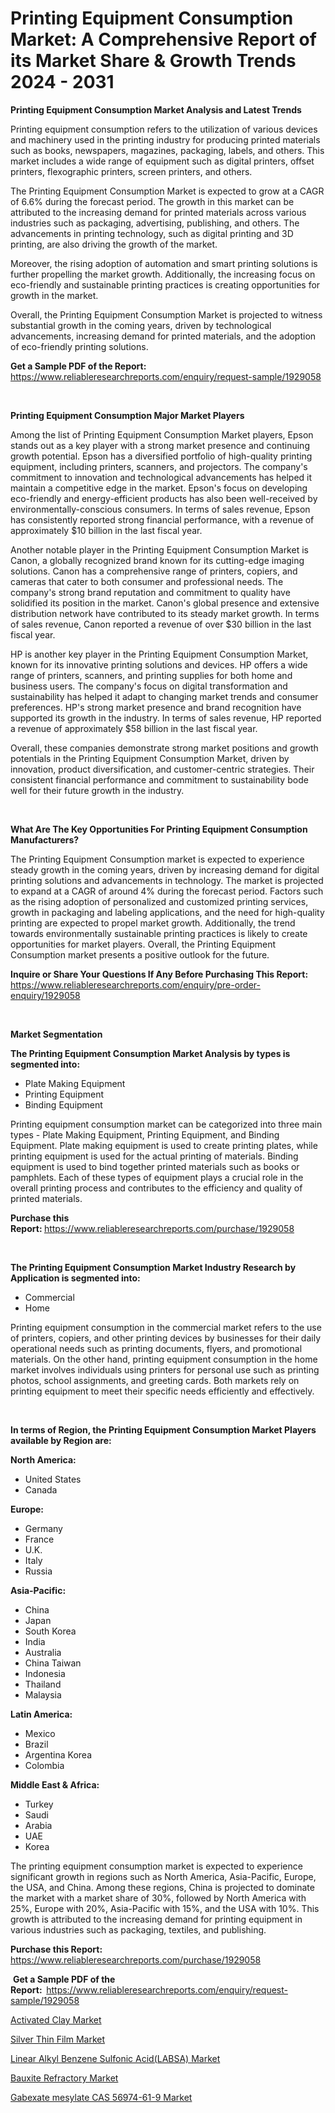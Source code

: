 <p><h1>Printing Equipment Consumption Market: A Comprehensive Report of its Market Share & Growth Trends 2024 - 2031</h1></p><p><strong>Printing Equipment Consumption Market Analysis and Latest Trends</strong></p>
<p><p>Printing equipment consumption refers to the utilization of various devices and machinery used in the printing industry for producing printed materials such as books, newspapers, magazines, packaging, labels, and others. This market includes a wide range of equipment such as digital printers, offset printers, flexographic printers, screen printers, and others.</p><p>The Printing Equipment Consumption Market is expected to grow at a CAGR of 6.6% during the forecast period. The growth in this market can be attributed to the increasing demand for printed materials across various industries such as packaging, advertising, publishing, and others. The advancements in printing technology, such as digital printing and 3D printing, are also driving the growth of the market.</p><p>Moreover, the rising adoption of automation and smart printing solutions is further propelling the market growth. Additionally, the increasing focus on eco-friendly and sustainable printing practices is creating opportunities for growth in the market.</p><p>Overall, the Printing Equipment Consumption Market is projected to witness substantial growth in the coming years, driven by technological advancements, increasing demand for printed materials, and the adoption of eco-friendly printing solutions.</p></p>
<p><strong>Get a Sample PDF of the Report:&nbsp;</strong> <a href="https://www.reliableresearchreports.com/enquiry/request-sample/1929058">https://www.reliableresearchreports.com/enquiry/request-sample/1929058</a></p>
<p>&nbsp;</p>
<p><strong>Printing Equipment Consumption Major Market Players</strong></p>
<p><p>Among the list of Printing Equipment Consumption Market players, Epson stands out as a key player with a strong market presence and continuing growth potential. Epson has a diversified portfolio of high-quality printing equipment, including printers, scanners, and projectors. The company's commitment to innovation and technological advancements has helped it maintain a competitive edge in the market. Epson's focus on developing eco-friendly and energy-efficient products has also been well-received by environmentally-conscious consumers. In terms of sales revenue, Epson has consistently reported strong financial performance, with a revenue of approximately $10 billion in the last fiscal year.</p><p>Another notable player in the Printing Equipment Consumption Market is Canon, a globally recognized brand known for its cutting-edge imaging solutions. Canon has a comprehensive range of printers, copiers, and cameras that cater to both consumer and professional needs. The company's strong brand reputation and commitment to quality have solidified its position in the market. Canon's global presence and extensive distribution network have contributed to its steady market growth. In terms of sales revenue, Canon reported a revenue of over $30 billion in the last fiscal year.</p><p>HP is another key player in the Printing Equipment Consumption Market, known for its innovative printing solutions and devices. HP offers a wide range of printers, scanners, and printing supplies for both home and business users. The company's focus on digital transformation and sustainability has helped it adapt to changing market trends and consumer preferences. HP's strong market presence and brand recognition have supported its growth in the industry. In terms of sales revenue, HP reported a revenue of approximately $58 billion in the last fiscal year.</p><p>Overall, these companies demonstrate strong market positions and growth potentials in the Printing Equipment Consumption Market, driven by innovation, product diversification, and customer-centric strategies. Their consistent financial performance and commitment to sustainability bode well for their future growth in the industry.</p></p>
<p>&nbsp;</p>
<p><strong>What Are The Key Opportunities For Printing Equipment Consumption Manufacturers?</strong></p>
<p><p>The Printing Equipment Consumption market is expected to experience steady growth in the coming years, driven by increasing demand for digital printing solutions and advancements in technology. The market is projected to expand at a CAGR of around 4% during the forecast period. Factors such as the rising adoption of personalized and customized printing services, growth in packaging and labeling applications, and the need for high-quality printing are expected to propel market growth. Additionally, the trend towards environmentally sustainable printing practices is likely to create opportunities for market players. Overall, the Printing Equipment Consumption market presents a positive outlook for the future.</p></p>
<p><strong>Inquire or Share Your Questions If Any Before Purchasing This Report:</strong> <a href="https://www.reliableresearchreports.com/enquiry/pre-order-enquiry/1929058">https://www.reliableresearchreports.com/enquiry/pre-order-enquiry/1929058</a></p>
<p>&nbsp;</p>
<p><strong>Market Segmentation</strong></p>
<p><strong>The Printing Equipment Consumption Market Analysis by types is segmented into:</strong></p>
<p><ul><li>Plate Making Equipment</li><li>Printing Equipment</li><li>Binding Equipment</li></ul></p>
<p><p>Printing equipment consumption market can be categorized into three main types - Plate Making Equipment, Printing Equipment, and Binding Equipment. Plate making equipment is used to create printing plates, while printing equipment is used for the actual printing of materials. Binding equipment is used to bind together printed materials such as books or pamphlets. Each of these types of equipment plays a crucial role in the overall printing process and contributes to the efficiency and quality of printed materials.</p></p>
<p><strong>Purchase this Report:&nbsp;</strong><a href="https://www.reliableresearchreports.com/purchase/1929058">https://www.reliableresearchreports.com/purchase/1929058</a></p>
<p>&nbsp;</p>
<p><strong>The Printing Equipment Consumption Market Industry Research by Application is segmented into:</strong></p>
<p><ul><li>Commercial</li><li>Home</li></ul></p>
<p><p>Printing equipment consumption in the commercial market refers to the use of printers, copiers, and other printing devices by businesses for their daily operational needs such as printing documents, flyers, and promotional materials. On the other hand, printing equipment consumption in the home market involves individuals using printers for personal use such as printing photos, school assignments, and greeting cards. Both markets rely on printing equipment to meet their specific needs efficiently and effectively.</p></p>
<p>&nbsp;</p>
<p><strong>In terms of Region, the Printing Equipment Consumption Market Players available by Region are:</strong></p>
<p>
    <p> <strong> North America: </strong>
        <ul>
            <li>United States</li>
            <li>Canada</li>
        </ul>
        </p> 
    <p> <strong> Europe: </strong>
        <ul>
            <li>Germany</li>
            <li>France</li>
            <li>U.K.</li>
            <li>Italy</li>
            <li>Russia</li>
        </ul>
        </p> 
    <p> <strong> Asia-Pacific: </strong>
        <ul>
            <li>China</li>
            <li>Japan</li>
            <li>South Korea</li>
            <li>India</li>
            <li>Australia</li>
            <li>China Taiwan</li>
            <li>Indonesia</li>
            <li>Thailand</li>
            <li>Malaysia</li>
        </ul>
        </p> 
    <p> <strong> Latin America: </strong>
        <ul>
            <li>Mexico</li>
            <li>Brazil</li>
            <li>Argentina Korea</li>
            <li>Colombia</li>
        </ul>
        </p> 
    <p> <strong> Middle East & Africa: </strong>
        <ul>
            <li>Turkey</li>
            <li>Saudi</li>
            <li>Arabia</li>
            <li>UAE</li>
            <li>Korea</li>
        </ul>
    </p>
    </p>
<p><p>The printing equipment consumption market is expected to experience significant growth in regions such as North America, Asia-Pacific, Europe, the USA, and China. Among these regions, China is projected to dominate the market with a market share of 30%, followed by North America with 25%, Europe with 20%, Asia-Pacific with 15%, and the USA with 10%. This growth is attributed to the increasing demand for printing equipment in various industries such as packaging, textiles, and publishing.</p></p>
<p><strong>Purchase this Report: </strong><a href="https://www.reliableresearchreports.com/purchase/1929058">https://www.reliableresearchreports.com/purchase/1929058</a></p>
<p>&nbsp;<strong>Get a Sample PDF of the Report:&nbsp;&nbsp;</strong><a href="https://www.reliableresearchreports.com/enquiry/request-sample/1929058">https://www.reliableresearchreports.com/enquiry/request-sample/1929058</a></p>
<p><strong></strong></p>
<p><p><a href="https://view.publitas.com/reportprime-1/activated-clay-market-size-growth-outlook-from-2024-to-2031-projecting-at-markets-trends-analysis-by-application-regional-outlook-and-revenue/">Activated Clay Market</a></p><p><a href="https://funky-papaya-cf4.notion.site/Global-Silver-Thin-Film-Market-by-Types-Applications-and-Major-Players-with-Regional-Growth-Rate--3279ab7bfb014b088de1b1d629fe0df1">Silver Thin Film Market</a></p><p><a href="https://confirmed-shield-e13.notion.site/Linear-Alkyl-Benzene-Sulfonic-Acid-LABSA-Market-Size-Market-Share-and-Global-Market-Analysis-Repor-752630ce25c34c339920e4629c96278c">Linear Alkyl Benzene Sulfonic Acid(LABSA) Market</a></p><p><a href="https://view.publitas.com/reportprime-1/bauxite-refractory-market-centers-on-aspects-such-as-market-growth-market-share-market-opportunity-and-projected-forecasts-spanning-from-2024-to-2031/">Bauxite Refractory Market</a></p><p><a href="https://sore-arch-6db.notion.site/Gabexate-mesylate-CAS-56974-61-9-Market-Size-Growth-Outlook-from-2024-to-2031-projecting-at-Market-3760211054b447ad9790bd5046055f75">Gabexate mesylate CAS 56974-61-9 Market</a></p></p>